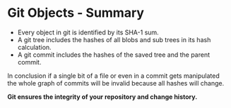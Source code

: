 # Git Objects - Summary

* Every object in git is identified by its SHA-1 sum.
* A git tree includes the hashes of all blobs and sub trees in its hash calculation.
* A git commit includes the hashes of the saved tree and the parent commit.

In conclusion if a single bit of a file or even in a commit gets manipulated the
whole graph of commits will be invalid because all hashes will change.

**Git ensures the integrity of your repository and change history.**
